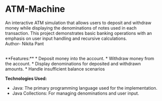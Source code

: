 # ATM-Machine
An interactive ATM simulation that allows users to deposit and withdraw money while displaying the denominations of notes used in each transaction. This project demonstrates basic banking operations with an emphasis on user input handling and recursive calculations.
<br>
Author- Nikita Pant

<br>
**Features:**
* Deposit money into the account.
* Withdraw money from the account.
* Display denominations for deposited and withdrawn amounts.
* Handle insufficient balance scenarios
<br>

**Technologies Used:**
  
* Java: The primary programming language used for the implementation.
* Java Collections: For managing denominations and user input.
